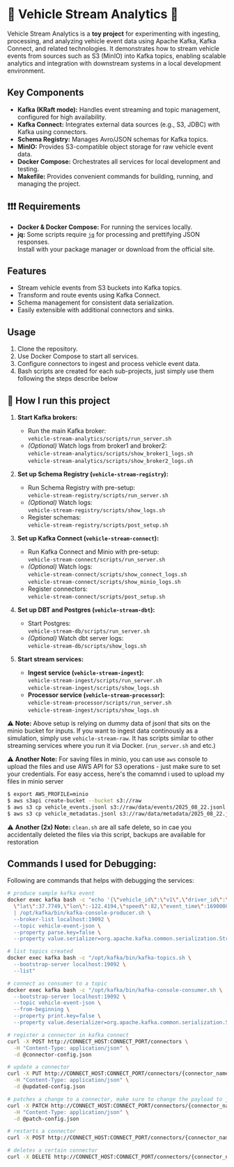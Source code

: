 # 🚕 Vehicle Stream Analytics 🚗

Vehicle Stream Analytics is a **toy project** for experimenting with ingesting, processing, and analyzing vehicle event data using Apache Kafka, Kafka Connect, and related technologies. It demonstrates how to stream vehicle events from sources such as S3 (MinIO) into Kafka topics, enabling scalable analytics and integration with downstream systems in a local development environment.

## Key Components

- **Kafka (KRaft mode):** Handles event streaming and topic management, configured for high availability.
- **Kafka Connect:** Integrates external data sources (e.g., S3, JDBC) with Kafka using connectors.
- **Schema Registry:** Manages Avro/JSON schemas for Kafka topics.
- **MinIO:** Provides S3-compatible object storage for raw vehicle event data.
- **Docker Compose:** Orchestrates all services for local development and testing.
- **Makefile:** Provides convenient commands for building, running, and managing the project.

## ❗❗❗ Requirements

- **Docker & Docker Compose:** For running the services locally.
- **jq:** Some scripts require [`jq`](https://stedolan.github.io/jq/) for processing and prettifying JSON responses.  
  Install with your package manager or download from the official site.

## Features

- Stream vehicle events from S3 buckets into Kafka topics.
- Transform and route events using Kafka Connect.
- Schema management for consistent data serialization.
- Easily extensible with additional connectors and sinks.

## Usage

1. Clone the repository.
2. Use Docker Compose to start all services.
3. Configure connectors to ingest and process vehicle event data.
4. Bash scripts are created for each sub-projects, just simply use them following the steps describe below

## 🚀 How I run this project

1. **Start Kafka brokers:**
   - Run the main Kafka broker:  
     `vehicle-stream-analytics/scripts/run_server.sh`
   - *(Optional)* Watch logs from broker1 and broker2:  
     `vehicle-stream-analytics/scripts/show_broker1_logs.sh`  
     `vehicle-stream-analytics/scripts/show_broker2_logs.sh`

2. **Set up Schema Registry (`vehicle-stream-registry`):**
   - Run Schema Registry with pre-setup:  
     `vehicle-stream-registry/scripts/run_server.sh`
   - *(Optional)* Watch logs:  
     `vehicle-stream-registry/scripts/show_logs.sh`
   - Register schemas:  
     `vehicle-stream-registry/scripts/post_setup.sh`

3. **Set up Kafka Connect (`vehicle-stream-connect`):**
   - Run Kafka Connect and Minio with pre-setup:  
     `vehicle-stream-connect/scripts/run_server.sh`
   - *(Optional)* Watch logs:  
     `vehicle-stream-connect/scripts/show_connect_logs.sh`  
     `vehicle-stream-connect/scripts/show_minio_logs.sh`
   - Register connectors:  
     `vehicle-stream-connect/scripts/post_setup.sh`

4. **Set up DBT and Postgres (`vehicle-stream-dbt`):**
   - Start Postgres:  
     `vehicle-stream-db/scripts/run_server.sh`
   - *(Optional)* Watch dbt server logs:  
     `vehicle-stream-db/scripts/show_logs.sh`

5. **Start stream services:**
   - **Ingest service (`vehicle-stream-ingest`):**  
     `vehicle-stream-ingest/scripts/run_server.sh`  
     `vehicle-stream-ingest/scripts/show_logs.sh`
   - **Processor service (`vehicle-stream-processor`):**  
     `vehicle-stream-processor/scripts/run_server.sh`  
     `vehicle-stream-ingest/scripts/show_logs.sh`


⚠️ **Note:** 
Above setup is relying on dummy data of jsonl that sits on the minio bucket for inputs. If you want to ingest data continously as a simulation, simply use `vehicle-stream-raw`.
It has scripts similar to other streaming services where you run it via Docker. (`run_server.sh` and etc.)

⚠️ **Another Note:**
For saving files in minio, you can use `aws` console to upload the files and use AWS API for S3 operations - just make sure to set your credentials. For easy access, here's the comamnd i used
to upload my files in minio server

```bash
$ export AWS_PROFILE=minio
$ aws s3api create-bucket --bucket s3://raw
$ aws s3 cp vehicle_events.jsonl s3://raw/data/events/2025_08_22.jsonl
$ aws s3 cp vehicle_metadatas.jsonl s3://raw/data/metadata/2025_08_22.jsonl
```

⚠️ **Another (2x) Note:**
`clean.sh` are all safe delete, so in cae you accidentally deleted the files via this script, backups are available for restoration


## Commands I used for Debugging:

Following are commands that helps with debugging the services:
``` bash
# produce sample kafka event
docker exec kafka bash -c "echo '{\"vehicle_id\":\"v1\",\"driver_id\":\"d1\",\
  \"lat\":37.7749,\"lon\":-122.4194,\"speed\":82,\"event_time\":1690000001000}' \
  | /opt/kafka/bin/kafka-console-producer.sh \
  --broker-list localhost:19092 \
  --topic vehicle-event-json \
  --property parse.key=false \
  --property value.serializer=org.apache.kafka.common.serialization.StringSerializer"

# list topics created
docker exec kafka bash -c "/opt/kafka/bin/kafka-topics.sh \
  --bootstrap-server localhost:19092 \
  --list"

# connect as consumer to a topic
docker exec kafka bash -c "/opt/kafka/bin/kafka-console-consumer.sh \
  --bootstrap-server localhost:19092 \
  --topic vehicle-event-json \
  --from-beginning \
  --property print.key=false \
  --property value.deserializer=org.apache.kafka.common.serialization.StringDeserializer"

# register a connector in kafka connect
curl -X POST http://CONNECT_HOST:CONNECT_PORT/connectors \
  -H "Content-Type: application/json" \
  -d @connector-config.json

# update a connector
curl -X PUT http://CONNECT_HOST:CONNECT_PORT/connectors/{connector_name}/config \
  -H "Content-Type: application/json" \
  -d @updated-config.json

# patches a change to a connector, make sure to change the payload to just the changes
curl -X PATCH http://CONNECT_HOST:CONNECT_PORT/connectors/{connector_name}/config \
  -H "Content-Type: application/json" \
  -d @patch-config.json

# restarts a connector
curl -X POST http://CONNECT_HOST:CONNECT_PORT/connectors/{connector_name}/restart

# deletes a certain connector
curl -X DELETE http://CONNECT_HOST:CONNECT_PORT/connectors/{connector_name}
```
